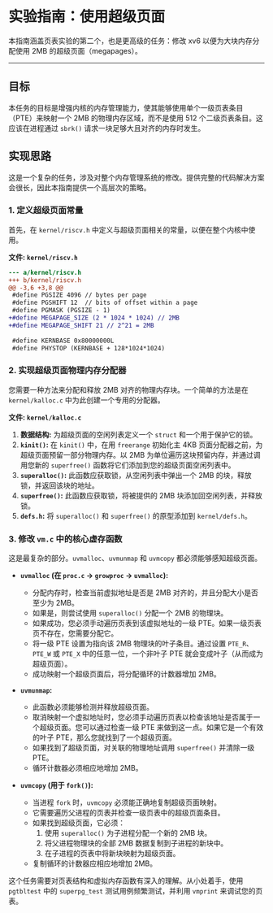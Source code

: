 # 实验指南：使用超级页面

本指南涵盖页表实验的第二个，也是更高级的任务：修改 xv6 以便为大块内存分配使用 2MB 的超级页面（megapages）。

---

## 目标

本任务的目标是增强内核的内存管理能力，使其能够使用单个一级页表条目（PTE）来映射一个 2MB 的物理内存区域，而不是使用 512 个二级页表条目。这应该在进程通过 `sbrk()` 请求一块足够大且对齐的内存时发生。

## 实现思路

这是一个复杂的任务，涉及对整个内存管理系统的修改。提供完整的代码解决方案会很长，因此本指南提供一个高层次的策略。

### 1. 定义超级页面常量

首先，在 `kernel/riscv.h` 中定义与超级页面相关的常量，以便在整个内核中使用。

**文件: `kernel/riscv.h`**
```diff
--- a/kernel/riscv.h
+++ b/kernel/riscv.h
@@ -3,6 +3,8 @@
 #define PGSIZE 4096 // bytes per page
 #define PGSHIFT 12  // bits of offset within a page
 #define PGMASK (PGSIZE - 1)
+#define MEGAPAGE_SIZE (2 * 1024 * 1024) // 2MB
+#define MEGAPAGE_SHIFT 21 // 2^21 = 2MB
 
 #define KERNBASE 0x80000000L
 #define PHYSTOP (KERNBASE + 128*1024*1024)

```

### 2. 实现超级页面物理内存分配器

您需要一种方法来分配和释放 2MB 对齐的物理内存块。一个简单的方法是在 `kernel/kalloc.c` 中为此创建一个专用的分配器。

**文件: `kernel/kalloc.c`**
1.  **数据结构:** 为超级页面的空闲列表定义一个 `struct` 和一个用于保护它的锁。
2.  **`kinit()`:** 在 `kinit()` 中，在用 `freerange` 初始化主 4KB 页面分配器之前，为超级页面预留一部分物理内存。以 2MB 为单位遍历这块预留内存，并通过调用您新的 `superfree()` 函数将它们添加到您的超级页面空闲列表中。
3.  **`superalloc()`:** 此函数应获取锁，从空闲列表中弹出一个 2MB 的块，释放锁，并返回该块的地址。
4.  **`superfree()`:** 此函数应获取锁，将被提供的 2MB 块添加回空闲列表，并释放锁。
5.  **`defs.h`:** 将 `superalloc()` 和 `superfree()` 的原型添加到 `kernel/defs.h`。

### 3. 修改 `vm.c` 中的核心虚存函数

这是最复杂的部分。`uvmalloc`、`uvmunmap` 和 `uvmcopy` 都必须能够感知超级页面。

*   **`uvmalloc` (在 `proc.c` -> `growproc` -> `uvmalloc`):**
    *   分配内存时，检查当前虚拟地址是否是 2MB 对齐的，并且分配大小是否至少为 2MB。
    *   如果是，则尝试使用 `superalloc()` 分配一个 2MB 的物理块。
    *   如果成功，您必须手动遍历页表到该虚拟地址的一级 PTE。如果一级页表页不存在，您需要分配它。
    *   将一级 PTE 设置为指向该 2MB 物理块的叶子条目。通过设置 `PTE_R`、`PTE_W` 或 `PTE_X` 中的任意一位，一个非叶子 PTE 就会变成叶子（从而成为超级页面）。
    *   成功映射一个超级页面后，将分配循环的计数器增加 2MB。

*   **`uvmunmap`:**
    *   此函数必须能够检测并释放超级页面。
    *   取消映射一个虚拟地址时，您必须手动遍历页表以检查该地址是否属于一个超级页面。您可以通过检查一级 PTE 来做到这一点。如果它是一个有效的叶子 PTE，那么您就找到了一个超级页面。
    *   如果找到了超级页面，对关联的物理地址调用 `superfree()` 并清除一级 PTE。
    *   循环计数器必须相应地增加 2MB。

*   **`uvmcopy` (用于 `fork()`):**
    *   当进程 `fork` 时，`uvmcopy` 必须能正确地复制超级页面映射。
    *   它需要遍历父进程的页表并检查一级页表中的超级页面条目。
    *   如果找到超级页面，它必须：
        1.  使用 `superalloc()` 为子进程分配一个新的 2MB 块。
        2.  将父进程物理块的全部 2MB 数据复制到子进程的新块中。
        3.  在子进程的页表中将新块映射为超级页面。
    *   复制循环的计数器应相应地增加 2MB。

这个任务需要对页表结构和虚拟内存函数有深入的理解。从小处着手，使用 `pgtbltest` 中的 `superpg_test` 测试用例频繁测试，并利用 `vmprint` 来调试您的页表。
